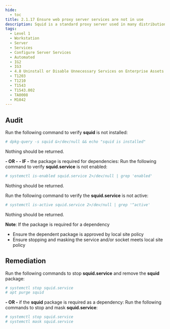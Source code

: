 ```yaml
---
hide:
  - toc
title: 2.1.17 Ensure web proxy server services are not in use
description: Squid is a standard proxy server used in many distributions and environments.
tags:
  - Level 1
  - Workstation
  - Server
  - Services
  - Configure Server Services
  - Automated
  - IG2
  - IG3
  - 4.8 Uninstall or Disable Unnecessary Services on Enterprise Assets and Software
  - T1203
  - T1210
  - T1543
  - T1543.002
  - TA0008
  - M1042
---
```


## Audit
Run the following command to verify **squid** is not installed:
```bash
# dpkg-query -s squid &>/dev/null && echo "squid is installed"
```
Nothing should be returned.

**- OR -**
**- IF -** the package is required for dependencies:
Run the following command to verify **squid.service** is not enabled:
```bash
# systemctl is-enabled squid.service 2>/dev/null | grep 'enabled'
```
Nothing should be returned.

Run the following command to verify the **squid.service** is not active:
```bash
# systemctl is-active squid.service 2>/dev/null | grep '^active'
```
Nothing should be returned.

**Note**: If the package is required for a dependency
- Ensure the dependent package is approved by local site policy
- Ensure stopping and masking the service and/or socket meets local site policy

## Remediation
Run the following commands to stop **squid.service** and remove the **squid** package:
```bash
# systemctl stop squid.service
# apt purge squid
```

**- OR -** if the **squid** package is required as a dependency:
Run the following commands to stop and mask **squid.service**:
```bash
# systemctl stop squid.service
# systemctl mask squid.service
```
